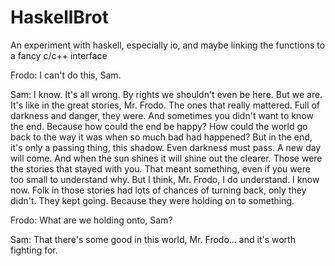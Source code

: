 HaskellBrot
===========

An experiment with haskell, especially io, and maybe linking the functions to a fancy c/c++ interface

Frodo: I can't do this, Sam.

Sam: I know. It's all wrong. By rights we shouldn't even be here. But we are. It's like in the great stories, Mr. Frodo. The ones that really mattered. Full of darkness and danger, they were. And sometimes you didn't want to know the end. Because how could the end be happy? How could the world go back to the way it was when so much bad had happened? But in the end, it's only a passing thing, this shadow. Even darkness must pass. A new day will come. And when the sun shines it will shine out the clearer. Those were the stories that stayed with you. That meant something, even if you were too small to understand why. But I think, Mr. Frodo, I do understand. I know now. Folk in those stories had lots of chances of turning back, only they didn't. They kept going. Because they were holding on to something.

Frodo: What are we holding onto, Sam?

Sam: That there's some good in this world, Mr. Frodo... and it's worth fighting for.
